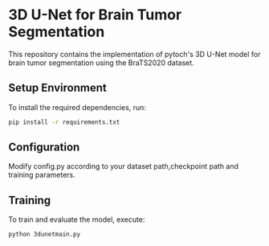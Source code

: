 # 3D U-Net for Brain Tumor Segmentation

This repository contains the implementation of pytoch's 3D U-Net model for brain tumor segmentation using the BraTS2020 dataset.

## Setup Environment

To install the required dependencies, run:

```bash
pip install -r requirements.txt
```


## Configuration

Modify config.py according to your dataset path,checkpoint path and training parameters.


## Training

To train and evaluate the model, execute:

```bash
python 3dunetmain.py
```
